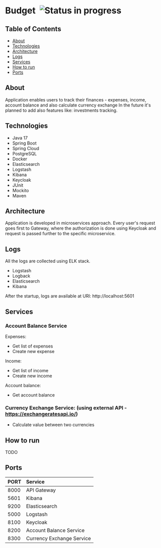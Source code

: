 # Budget &nbsp;![Status in progress](https://img.shields.io/badge/Status%20-In%20progress-orange)

## Table of Contents

* [About](#about)
* [Technologies](#technologies)
* [Architecture](#architecture)
* [Logs](#logs)
* [Services](#services)
* [How to run](#how-to-run)
* [Ports](#ports)

## About

Application enables users to track their finances - expenses, income, account balance and also calculate currency exchange
In the future it's planned to add also features like: investments tracking.

## Technologies

- Java 17
- Spring Boot
- Spring Cloud
- PostgreSQL
- Docker
- Elasticsearch
- Logstash
- Kibana
- Keycloak
- JUnit
- Mockito
- Maven

## Architecture

Application is developed in microservices approach. Every user's request goes
first to Gateway, where the authorization is done using Keycloak and request is passed further to the specific
microservice.

## Logs

All the logs are collected using ELK stack.
* Logstash
* Logback
* Elasticsearch
* Kibana

After the startup, logs are available at URI:
http://localhost:5601

## Services
### Account Balance Service
Expenses:
* Get list of expenses
* Create new expense

Income:
* Get list of income
* Create new income

Account balance:
* Get account balance

### Currency Exchange Service: (using external API - https://exchangeratesapi.io/)
* Calculate value between two currencies

## How to run
TODO

## Ports

| PORT | Service                   |
|------|:--------------------------|
| 8000 | API Gateway               |
| 5601 | Kibana                    |
| 9200 | Elasticsearch             |
| 5000 | Logstash                  |
| 8100 | Keycloak                  |
| 8200 | Account Balance Service   |
| 8300 | Currency Exchange Service |